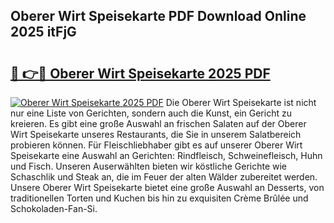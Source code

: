## Oberer Wirt Speisekarte PDF Download Online 2025 itFjG

# <h2><a href="http://gc6zm6v.nevu.top/?p=Oberer+Wirt+Speisekarte">🔗 👉🔴 Oberer Wirt Speisekarte 2025 PDF</a></h2>

[![Oberer Wirt Speisekarte 2025 PDF](https://i.imgur.com/dBaPXMq.png)](http://gc6zm6v.nevu.top/?p=Oberer+Wirt+Speisekarte)
Die Oberer Wirt Speisekarte ist nicht nur eine Liste von Gerichten, sondern auch die Kunst, ein Gericht zu kreieren. Es gibt eine große Auswahl an frischen Salaten auf der Oberer Wirt Speisekarte unseres Restaurants, die Sie in unserem Salatbereich probieren können. Für Fleischliebhaber gibt es auf unserer Oberer Wirt Speisekarte eine Auswahl an Gerichten: Rindfleisch, Schweinefleisch, Huhn und Fisch. Unseren Auserwählten bieten wir köstliche Gerichte wie Schaschlik und Steak an, die im Feuer der alten Wälder zubereitet werden. Unsere Oberer Wirt Speisekarte bietet eine große Auswahl an Desserts, von traditionellen Torten und Kuchen bis hin zu exquisiten Crème Brûlée und Schokoladen-Fan-Si.
